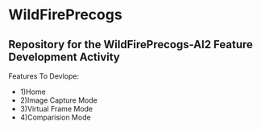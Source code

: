 # WildFirePrecogs
## Repository for the WildFirePrecogs-AI2 Feature Development Activity
Features To Devlope:
* 1)Home
* 2)Image Capture Mode
* 3)Virtual Frame Mode
* 4)Comparision Mode 
